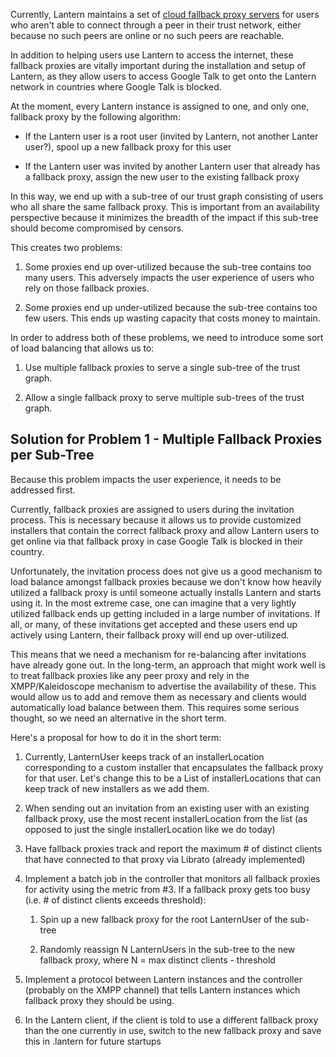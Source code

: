 Currently, Lantern maintains a set of [cloud fallback proxy servers](https://github.com/getlantern/lantern/wiki/Lantern-Cloud-Servers) for users who aren't able to connect through a peer in their trust network, either because no such peers are online or no such peers are reachable.

In addition to helping users use Lantern to access the internet, these fallback proxies are vitally important during the installation and setup of Lantern, as they allow users to access Google Talk to get onto the Lantern network in countries where Google Talk is blocked.

At the moment, every Lantern instance is assigned to one, and only one, fallback proxy by the following algorithm:

* If the Lantern user is a root user (invited by Lantern, not another Lanter user?), spool up a new fallback proxy for this user

* If the Lantern user was invited by another Lantern user that already has a fallback proxy, assign the new user to the existing fallback proxy

In this way, we end up with a sub-tree of our trust graph consisting of users who all share the same fallback proxy.  This is important from an availability perspective because it minimizes the breadth of the impact if this sub-tree should become compromised by censors.

This creates two problems:

1. Some proxies end up over-utilized because the sub-tree contains too many users.  This adversely impacts the user experience of users who rely on those fallback proxies.

2. Some proxies end up under-utilized because the sub-tree contains too few users.  This ends up wasting capacity that costs money to maintain.

In order to address both of these problems, we need to introduce some sort of load balancing that allows us to:

1. Use multiple fallback proxies to serve a single sub-tree of the trust graph.

2. Allow a single fallback proxy to serve multiple sub-trees of the trust graph.

## Solution for Problem 1 - Multiple Fallback Proxies per Sub-Tree

Because this problem impacts the user experience, it needs to be addressed first.

Currently, fallback proxies are assigned to users during the invitation process.  This is necessary because it allows us to provide customized installers that contain the correct fallback proxy and allow Lantern users to get online via that fallback proxy in case Google Talk is blocked in their country.

Unfortunately, the invitation process does not give us a good mechanism to load balance amongst fallback proxies because we don't know how heavily utilized a fallback proxy is until someone actually installs Lantern and starts using it.  In the most extreme case, one can imagine that a very lightly utilized fallback ends up getting included in a large number of invitations.  If all, or many, of these invitations get accepted and these users end up actively using Lantern, their fallback proxy will end up over-utilized.

This means that we need a mechanism for re-balancing after invitations have already gone out.  In the long-term, an approach that might work well is to treat fallback proxies like any peer proxy and rely in the XMPP/Kaleidoscope mechanism to advertise the availability of these.  This would allow us to add and remove them as necessary and clients would automatically load balance between them.  This requires some serious thought, so we need an alternative in the short term.

Here's a proposal for how to do it in the short term:

1. Currently, LanternUser keeps track of an installerLocation corresponding to a custom installer that encapsulates the fallback proxy for that user.  Let's change this to be a List of installerLocations that can keep track of new installers as we add them.

2. When sending out an invitation from an existing user with an existing fallback proxy, use the most recent installerLocation from the list (as opposed to just the single installerLocation like we do today)

3. Have fallback proxies track and report the maximum # of distinct clients that have connected to that proxy via Librato (already implemented)

4. Implement a batch job in the controller that monitors all fallback proxies for activity using the metric from #3.  If a fallback proxy gets too busy (i.e. # of distinct clients exceeds threshold):

   1. Spin up a new fallback proxy for the root LanternUser of the sub-tree

   2. Randomly reassign N LanternUsers in the sub-tree to the new fallback proxy, where N = max distinct clients - threshold

5. Implement a protocol between Lantern instances and the controller (probably on the XMPP channel) that tells Lantern instances which fallback proxy they should be using.

6. In the Lantern client, if the client is told to use a different fallback proxy than the one currently in use, switch to the new fallback proxy and save this in .lantern for future startups



